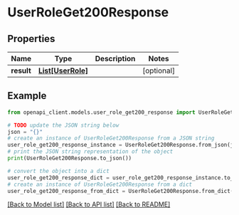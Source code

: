 # UserRoleGet200Response


## Properties

Name | Type | Description | Notes
------------ | ------------- | ------------- | -------------
**result** | [**List[UserRole]**](UserRole.md) |  | [optional] 

## Example

```python
from openapi_client.models.user_role_get200_response import UserRoleGet200Response

# TODO update the JSON string below
json = "{}"
# create an instance of UserRoleGet200Response from a JSON string
user_role_get200_response_instance = UserRoleGet200Response.from_json(json)
# print the JSON string representation of the object
print(UserRoleGet200Response.to_json())

# convert the object into a dict
user_role_get200_response_dict = user_role_get200_response_instance.to_dict()
# create an instance of UserRoleGet200Response from a dict
user_role_get200_response_from_dict = UserRoleGet200Response.from_dict(user_role_get200_response_dict)
```
[[Back to Model list]](../README.md#documentation-for-models) [[Back to API list]](../README.md#documentation-for-api-endpoints) [[Back to README]](../README.md)


